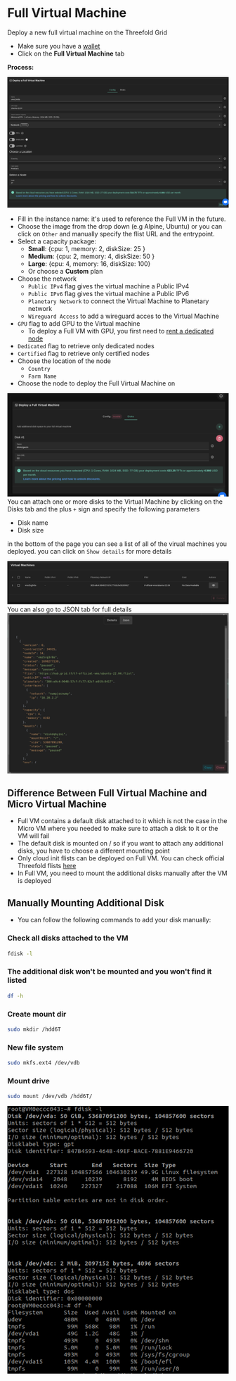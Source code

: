 # Full Virtual Machine

Deploy a new full virtual machine on the Threefold Grid

- Make sure you have a [wallet](./wallet_connector.md)
- Click on the **Full Virtual Machine** tab

**Process:**


![ ](./img/new_vm1.png)

- Fill in the instance name: it's used to reference the Full VM in the future.
- Choose the image from the drop down (e.g Alpine, Ubuntu) or you can click on `Other` and manually specify the flist URL and the entrypoint.
- Select a capacity package:
  - **Small**: {cpu: 1, memory: 2, diskSize: 25 }
  - **Medium**: {cpu: 2, memory: 4, diskSize: 50 }
  - **Large**: {cpu: 4, memory: 16, diskSize: 100}
  - Or choose a **Custom** plan
- Choose the network
  - `Public IPv4` flag gives the virtual machine a Public IPv4
  - `Public IPv6` flag gives the virtual machine a Public IPv6
  - `Planetary Network` to connect the Virtual Machine to Planetary network
  - `Wireguard Access` to add a wireguard acces to the Virtual Machine
- `GPU` flag to add GPU to the Virtual machine
  - To deploy a Full VM with GPU, you first need to [rent a dedicated node](../dashboard/portal/dashboard_portal_dedicated_nodes.md#filter-and-reserve-a-gpu-node)
- `Dedicated` flag to retrieve only dedicated nodes 
- `Certified` flag to retrieve only certified nodes 
- Choose the location of the node
  - `Country`
  - `Farm Name`
- Choose the node to deploy the Full Virtual Machine on 


![ ](./img/new_vm3.png)
You can attach one or more disks to the Virtual Machine by clicking on the Disks tab and the plus `+` sign and specify the following parameters

- Disk name
- Disk size

in the bottom of the page you can see a list of all of the virual machines you deployed. you can click on `Show details` for more details

![ ](./img/new_vm5.png)
You can also go to JSON tab for full details
![ ](./img/weblet_vm6.png)

## Difference Between Full Virtual Machine and Micro Virtual Machine

- Full VM contains a default disk attached to it which is not the case in the Micro VM where you needed to make sure to attach a disk to it or the VM will fail
- The default disk is mounted on / so if you want to attach any additional disks, you have to choose a different mounting point
- Only cloud init flists can be deployed on Full VM. You can check official Threefold flists [here](https://hub.grid.tf/tf-official-vms)
- In Full VM, you need to mount the additional disks manually after the VM is deployed

## Manually Mounting Additional Disk

- You can follow the following commands to add your disk manually:

### Check all disks attached to the VM

```bash
fdisk -l
```

### The additional disk won't be mounted and you won't find it listed

```bash
df -h
```

### Create mount dir

```bash
sudo mkdir /hdd6T
```

### New file system

```bash
sudo mkfs.ext4 /dev/vdb
```

### Mount drive

```bash
sudo mount /dev/vdb /hdd6T/
```

![mounting additional disk](./img/fullvm6.png)

